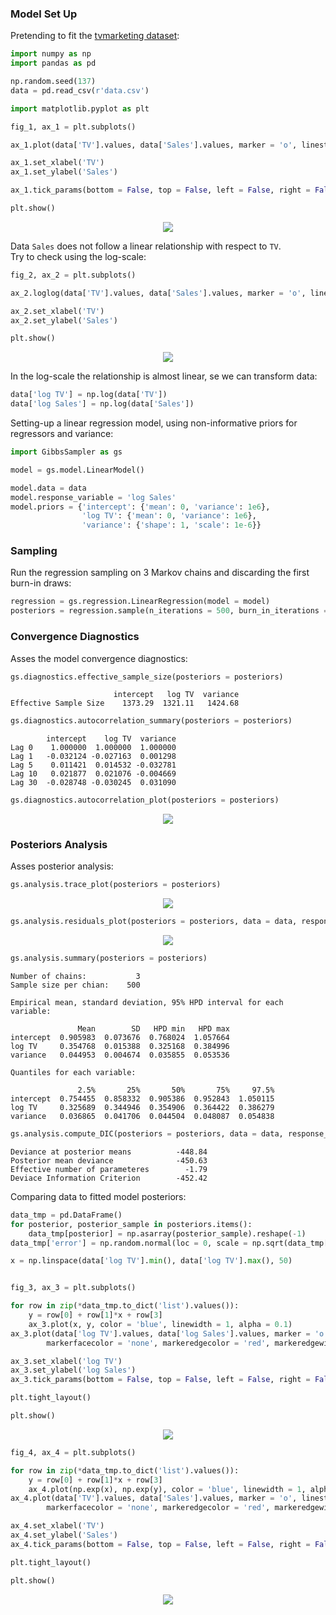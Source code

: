 ### Model Set Up

Pretending to fit the [tvmarketing dataset](https://github.com/AndreaBlengino/GibbsSampler/blob/master/examples/tvmarketing/data.csv):

```python
import numpy as np
import pandas as pd

np.random.seed(137)
data = pd.read_csv(r'data.csv')
```

```python
import matplotlib.pyplot as plt

fig_1, ax_1 = plt.subplots()

ax_1.plot(data['TV'].values, data['Sales'].values, marker = 'o', linestyle = '', alpha = 0.5)

ax_1.set_xlabel('TV')
ax_1.set_ylabel('Sales')

ax_1.tick_params(bottom = False, top = False, left = False, right = False)

plt.show()
```

<p align="center">
    <img src="data.png">
</p>

Data `Sales` does not follow a linear relationship with respect to `TV`.  
Try to check using the log-scale:

```python
fig_2, ax_2 = plt.subplots()

ax_2.loglog(data['TV'].values, data['Sales'].values, marker = 'o', linestyle = '', alpha = 0.5)

ax_2.set_xlabel('TV')
ax_2.set_ylabel('Sales')

plt.show()
```

<p align="center">
    <img src="data_log_scale.png">
</p>

In the log-scale the relationship is almost linear, se we can transform
data:

```python
data['log TV'] = np.log(data['TV'])
data['log Sales'] = np.log(data['Sales'])
```

Setting-up a linear regression model, using non-informative priors for
regressors and variance:

```python
import GibbsSampler as gs

model = gs.model.LinearModel()

model.data = data
model.response_variable = 'log Sales'
model.priors = {'intercept': {'mean': 0, 'variance': 1e6},
                'log TV': {'mean': 0, 'variance': 1e6},
                'variance': {'shape': 1, 'scale': 1e-6}}
```

### Sampling

Run the regression sampling on 3 Markov chains and discarding the first 
burn-in draws:

```python
regression = gs.regression.LinearRegression(model = model)
posteriors = regression.sample(n_iterations = 500, burn_in_iterations = 50, n_chains = 3)
```

### Convergence Diagnostics

Asses the model convergence diagnostics:

```python
gs.diagnostics.effective_sample_size(posteriors = posteriors)
```
```
                       intercept   log TV  variance
Effective Sample Size    1373.29  1321.11   1424.68
```

```python
gs.diagnostics.autocorrelation_summary(posteriors = posteriors)
```
```
        intercept    log TV  variance
Lag 0    1.000000  1.000000  1.000000
Lag 1   -0.032124 -0.027163  0.001298
Lag 5    0.011421  0.014532 -0.032781
Lag 10   0.021877  0.021076 -0.004669
Lag 30  -0.028748 -0.030245  0.031090
```

```python
gs.diagnostics.autocorrelation_plot(posteriors = posteriors)
```

<p align="center">
    <img src="autocorrelation_plot.png">
</p>

### Posteriors Analysis

Asses posterior analysis:

```python
gs.analysis.trace_plot(posteriors = posteriors)
```

<p align="center">
    <img src="trace_plot.png">
</p>

```python
gs.analysis.residuals_plot(posteriors = posteriors, data = data, response_variable = 'y')
```

<p align="center">
    <img src="residuals_plot.png">
</p>

```python
gs.analysis.summary(posteriors = posteriors)
```
```
Number of chains:           3
Sample size per chian:    500

Empirical mean, standard deviation, 95% HPD interval for each variable:

               Mean        SD   HPD min   HPD max
intercept  0.905983  0.073676  0.768024  1.057664
log TV     0.354768  0.015388  0.325168  0.384996
variance   0.044953  0.004674  0.035855  0.053536

Quantiles for each variable:

               2.5%       25%       50%       75%     97.5%
intercept  0.754455  0.858332  0.905386  0.952843  1.050115
log TV     0.325689  0.344946  0.354906  0.364422  0.386279
variance   0.036865  0.041706  0.044504  0.048087  0.054838
```

```python
gs.analysis.compute_DIC(posteriors = posteriors, data = data, response_variable = 'y')
```
```
Deviance at posterior means          -448.84
Posterior mean deviance              -450.63
Effective number of parameteres        -1.79
Deviace Information Criterion        -452.42
```

Comparing data to fitted model posteriors:

```python
data_tmp = pd.DataFrame()
for posterior, posterior_sample in posteriors.items():
    data_tmp[posterior] = np.asarray(posterior_sample).reshape(-1)
data_tmp['error'] = np.random.normal(loc = 0, scale = np.sqrt(data_tmp['variance']), size = len(data_tmp))

x = np.linspace(data['log TV'].min(), data['log TV'].max(), 50)


fig_3, ax_3 = plt.subplots()

for row in zip(*data_tmp.to_dict('list').values()):
    y = row[0] + row[1]*x + row[3]
    ax_3.plot(x, y, color = 'blue', linewidth = 1, alpha = 0.1)
ax_3.plot(data['log TV'].values, data['log Sales'].values, marker = 'o', linestyle = '',
        markerfacecolor = 'none', markeredgecolor = 'red', markeredgewidth = 1.2)

ax_3.set_xlabel('log TV')
ax_3.set_ylabel('log Sales')
ax_3.tick_params(bottom = False, top = False, left = False, right = False)

plt.tight_layout()

plt.show()
```

<p align="center">
    <img src="data_vs_model_log_scale.png">
</p>

```python
fig_4, ax_4 = plt.subplots()

for row in zip(*data_tmp.to_dict('list').values()):
    y = row[0] + row[1]*x + row[3]
    ax_4.plot(np.exp(x), np.exp(y), color = 'blue', linewidth = 1, alpha = 0.1)
ax_4.plot(data['TV'].values, data['Sales'].values, marker = 'o', linestyle = '',
        markerfacecolor = 'none', markeredgecolor = 'red', markeredgewidth = 1.2)

ax_4.set_xlabel('TV')
ax_4.set_ylabel('Sales')
ax_4.tick_params(bottom = False, top = False, left = False, right = False)

plt.tight_layout()

plt.show()
```

<p align="center">
    <img src="data_vs_model.png">
</p>